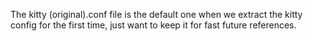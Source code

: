 The kitty (original).conf file is the default one when we extract the kitty config for the first time, just want to keep it for fast future references.
